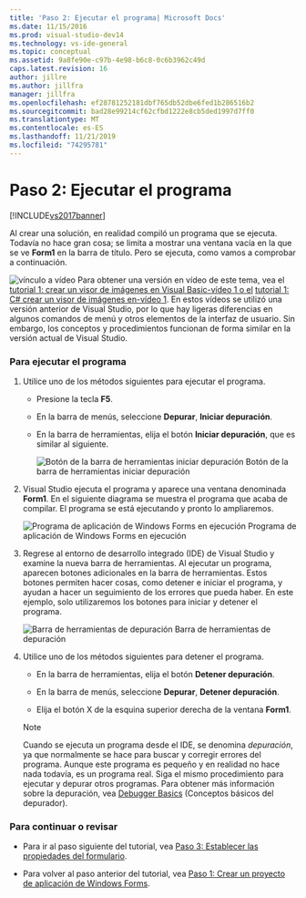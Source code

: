 ```yaml
---
title: 'Paso 2: Ejecutar el programa| Microsoft Docs'
ms.date: 11/15/2016
ms.prod: visual-studio-dev14
ms.technology: vs-ide-general
ms.topic: conceptual
ms.assetid: 9a8fe90e-c97b-4e98-b6c8-0c6b3962c49d
caps.latest.revision: 16
author: jillre
ms.author: jillfra
manager: jillfra
ms.openlocfilehash: ef28781252181dbf765db52dbe6fed1b286516b2
ms.sourcegitcommit: bad28e99214cf62cfbd1222e8cb5ded1997d7ff0
ms.translationtype: MT
ms.contentlocale: es-ES
ms.lasthandoff: 11/21/2019
ms.locfileid: "74295781"
---
```

# <a name="step-2-run-your-program"></a>Paso 2: Ejecutar el programa
[!INCLUDE[vs2017banner](../includes/vs2017banner.md)]

Al crear una solución, en realidad compiló un programa que se ejecuta. Todavía no hace gran cosa; se limita a mostrar una ventana vacía en la que se ve **Form1** en la barra de título. Pero se ejecuta, como vamos a comprobar a continuación.

 ![vínculo a vídeo](../data-tools/media/playvideo.gif "PlayVideo") Para obtener una versión en vídeo de este tema, vea el [tutorial 1: crear un visor de imágenes en Visual Basic-vídeo 1 o el](https://go.microsoft.com/fwlink/?LinkId=205209) [tutorial 1: C# crear un visor de imágenes en-vídeo 1](https://go.microsoft.com/fwlink/?LinkId=205199). En estos vídeos se utilizó una versión anterior de Visual Studio, por lo que hay ligeras diferencias en algunos comandos de menú y otros elementos de la interfaz de usuario. Sin embargo, los conceptos y procedimientos funcionan de forma similar en la versión actual de Visual Studio.

### <a name="to-run-your-program"></a>Para ejecutar el programa

1. Utilice uno de los métodos siguientes para ejecutar el programa.

    - Presione la tecla **F5**.

    - En la barra de menús, seleccione **Depurar**, **Iniciar depuración**.

    - En la barra de herramientas, elija el botón **Iniciar depuración**, que es similar al siguiente.

         ![Botón de la barra de herramientas iniciar depuración](../ide/media/express-icondebug.png "Express_IconDebug") Botón de la barra de herramientas iniciar depuración

2. Visual Studio ejecuta el programa y aparece una ventana denominada **Form1**. En el siguiente diagrama se muestra el programa que acaba de compilar. El programa se está ejecutando y pronto lo ampliaremos.

     ![Programa de aplicación de Windows Forms en ejecución](../ide/media/express-firstrun.png "Express_FirstRun") Programa de aplicación de Windows Forms en ejecución

3. Regrese al entorno de desarrollo integrado (IDE) de Visual Studio y examine la nueva barra de herramientas. Al ejecutar un programa, aparecen botones adicionales en la barra de herramientas. Estos botones permiten hacer cosas, como detener e iniciar el programa, y ayudan a hacer un seguimiento de los errores que pueda haber. En este ejemplo, solo utilizaremos los botones para iniciar y detener el programa.

     ![Barra de herramientas de depuración](../ide/media/express-debugtoolbar.png "Express_DebugToolbar") Barra de herramientas de depuración

4. Utilice uno de los métodos siguientes para detener el programa.

    - En la barra de herramientas, elija el botón **Detener depuración**.

    - En la barra de menús, seleccione **Depurar**, **Detener depuración**.

    - Elija el botón X de la esquina superior derecha de la ventana **Form1**.

    > [!NOTE]
    > Cuando se ejecuta un programa desde el IDE, se denomina *depuración*, ya que normalmente se hace para buscar y corregir errores del programa. Aunque este programa es pequeño y en realidad no hace nada todavía, es un programa real. Siga el mismo procedimiento para ejecutar y depurar otros programas. Para obtener más información sobre la depuración, vea [Debugger Basics](../debugger/debugger-basics.md) (Conceptos básicos del depurador).

### <a name="to-continue-or-review"></a>Para continuar o revisar

- Para ir al paso siguiente del tutorial, vea [Paso 3: Establecer las propiedades del formulario](../ide/step-3-set-your-form-properties.md).

- Para volver al paso anterior del tutorial, vea [Paso 1: Crear un proyecto de aplicación de Windows Forms](../ide/step-1-create-a-windows-forms-application-project.md).
